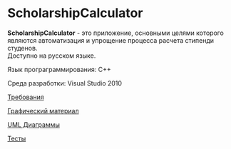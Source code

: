 # ScholarshipCalculator
**ScholarshipCalculator** - это приложение, основными целями которого являются автоматизация и упрощение процесса расчета стипенди студенов.  
Доступно на русском языке.    

Язык програграммирования: C++

Среда разработки: Visual Studio 2010

[Требования](https://github.com/IvanMazur650503/ScholarshipCalculator/blob/master/Documents/%D0%A2%D1%80%D0%B5%D0%B1%D0%BE%D0%B2%D0%B0%D0%BD%D0%B8%D1%8F.md)  

[Графический материал](https://github.com/IvanMazur650503/ScholarshipCalculator/tree/master/Images)

[UML Диаграммы](https://github.com/IvanMazur650503/ScholarshipCalculator/blob/master/Documents/system%20design/Diagrams.md)

[Тесты](https://github.com/IvanMazur650503/ScholarshipCalculator/blob/master/Documents/Testing/TestPlan.md)
